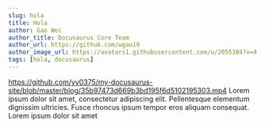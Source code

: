 ```yaml
---
slug: hola
title: Hola
author: Gao Wei
author_title: Docusaurus Core Team
author_url: https://github.com/wgao19
author_image_url: https://avatars1.githubusercontent.com/u/2055384?v=4
tags: [hola, docusaurus]
---
```

https://github.com/yy0375/my-docusaurus-site/blob/master/blog/35b97473d669b3bd195f6d5102195303.mp4
Lorem ipsum dolor sit amet, consectetur adipiscing elit. Pellentesque elementum dignissim ultricies. Fusce rhoncus ipsum tempor eros aliquam consequat. Lorem ipsum dolor sit amet
